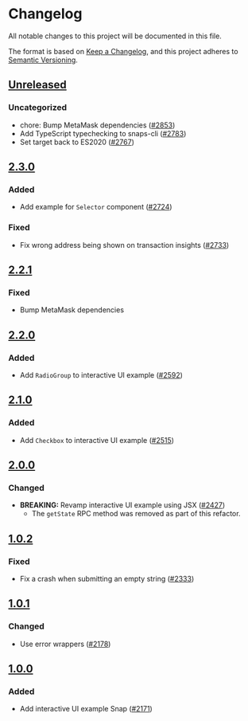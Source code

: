 # Changelog

All notable changes to this project will be documented in this file.

The format is based on [Keep a Changelog](https://keepachangelog.com/en/1.0.0/),
and this project adheres to [Semantic Versioning](https://semver.org/spec/v2.0.0.html).

## [Unreleased]

### Uncategorized

- chore: Bump MetaMask dependencies ([#2853](https://github.com/MetaMask/snaps-skunkworks.git/pull/2853))
- Add TypeScript typechecking to snaps-cli ([#2783](https://github.com/MetaMask/snaps-skunkworks.git/pull/2783))
- Set target back to ES2020 ([#2767](https://github.com/MetaMask/snaps-skunkworks.git/pull/2767))

## [2.3.0]

### Added

- Add example for `Selector` component ([#2724](https://github.com/MetaMask/snaps/pull/2724))

### Fixed

- Fix wrong address being shown on transaction insights ([#2733](https://github.com/MetaMask/snaps/pull/2733))

## [2.2.1]

### Fixed

- Bump MetaMask dependencies

## [2.2.0]

### Added

- Add `RadioGroup` to interactive UI example ([#2592](https://github.com/MetaMask/snaps/pull/2592))

## [2.1.0]

### Added

- Add `Checkbox` to interactive UI example ([#2515](https://github.com/MetaMask/snaps/pull/2515))

## [2.0.0]

### Changed

- **BREAKING:** Revamp interactive UI example using JSX ([#2427](https://github.com/MetaMask/snaps/pull/2427))
  - The `getState` RPC method was removed as part of this refactor.

## [1.0.2]

### Fixed

- Fix a crash when submitting an empty string ([#2333](https://github.com/MetaMask/snaps/pull/2333))

## [1.0.1]

### Changed

- Use error wrappers ([#2178](https://github.com/MetaMask/snaps/pull/2178))

## [1.0.0]

### Added

- Add interactive UI example Snap ([#2171](https://github.com/MetaMask/snaps/pull/2171))

[Unreleased]: https://github.com/MetaMask/snaps-skunkworks.git/compare/@metamask/interactive-ui-example-snap@2.3.0...HEAD
[2.3.0]: https://github.com/MetaMask/snaps-skunkworks.git/compare/@metamask/interactive-ui-example-snap@2.2.1...@metamask/interactive-ui-example-snap@2.3.0
[2.2.1]: https://github.com/MetaMask/snaps-skunkworks.git/compare/@metamask/interactive-ui-example-snap@2.2.0...@metamask/interactive-ui-example-snap@2.2.1
[2.2.0]: https://github.com/MetaMask/snaps-skunkworks.git/compare/@metamask/interactive-ui-example-snap@2.1.0...@metamask/interactive-ui-example-snap@2.2.0
[2.1.0]: https://github.com/MetaMask/snaps-skunkworks.git/compare/@metamask/interactive-ui-example-snap@2.0.0...@metamask/interactive-ui-example-snap@2.1.0
[2.0.0]: https://github.com/MetaMask/snaps-skunkworks.git/compare/@metamask/interactive-ui-example-snap@1.0.2...@metamask/interactive-ui-example-snap@2.0.0
[1.0.2]: https://github.com/MetaMask/snaps-skunkworks.git/compare/@metamask/interactive-ui-example-snap@1.0.1...@metamask/interactive-ui-example-snap@1.0.2
[1.0.1]: https://github.com/MetaMask/snaps-skunkworks.git/compare/@metamask/interactive-ui-example-snap@1.0.0...@metamask/interactive-ui-example-snap@1.0.1
[1.0.0]: https://github.com/MetaMask/snaps-skunkworks.git/releases/tag/@metamask/interactive-ui-example-snap@1.0.0
